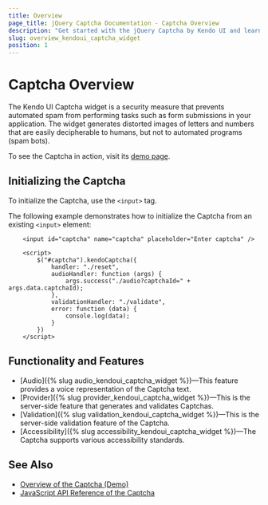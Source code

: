 ```yaml
---
title: Overview
page_title: jQuery Captcha Documentation - Captcha Overview
description: "Get started with the jQuery Captcha by Kendo UI and learn how to initialize the widget."
slug: overview_kendoui_captcha_widget
position: 1
---
```


# Captcha Overview

The Kendo UI Captcha widget is a security measure that prevents automated spam from performing tasks such as form submissions in your application. The widget generates distorted images of letters and numbers that are easily decipherable to humans, but not to automated programs (spam bots).

To see the Captcha in action, visit its [demo page](https://demos.telerik.com/kendo-ui/captcha/index).

## Initializing the Captcha

To initialize the Captcha, use the `<input>` tag.

The following example demonstrates how to initialize the Captcha from an existing `<input>` element:

```dojo
    <input id="captcha" name="captcha" placeholder="Enter captcha" />
    
    <script>
        $("#captcha").kendoCaptcha({
            handler: "./reset",
            audioHandler: function (args) {
                args.success("./audio?captchaId=" + args.data.captchaId);
            },
            validationHandler: "./validate",
            error: function (data) {
                console.log(data);
            }
        })
    </script>
```

## Functionality and Features

* [Audio]({% slug audio_kendoui_captcha_widget %})&mdash;This feature provides a voice representation of the Captcha text.
* [Provider]({% slug provider_kendoui_captcha_widget %})&mdash;This is the server-side feature that generates and validates Captchas.
* [Validation]({% slug validation_kendoui_captcha_widget %})&mdash;This is the server-side validation feature of the Captcha.
* [Accessibility]({% slug accessibility_kendoui_captcha_widget %})&mdash;The Captcha supports various accessibility standards.

## See Also

* [Overview of the Captcha (Demo)](https://demos.telerik.com/kendo-ui/captcha/index)
* [JavaScript API Reference of the Captcha](/api/javascript/ui/captcha)
